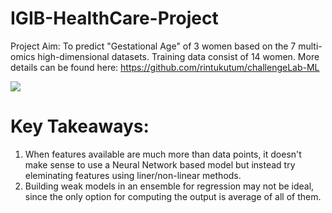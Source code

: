 # IGIB-HealthCare-Project

Project Aim: To predict "Gestational Age" of 3 women based on the 7 multi-omics high-dimensional datasets. Training data consist of 14 women.
More details can be found here: https://github.com/rintukutum/challengeLab-ML
      
<img src= "https://raw.githubusercontent.com/rintukutum/challengeLab-ML/master/figures/figure-01.png">

# Key Takeaways:
1. When features available are much more than data points, it doesn't make sense to use a Neural Network based model but instead try eleminating features using liner/non-linear methods.
2. Building weak models in an ensemble for regression may not be ideal, since the only option for computing the output is average of all of them.

